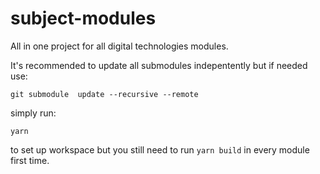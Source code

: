 # subject-modules

All in one project for all digital technologies modules. 

It's recommended to update all submodules indepentently but if needed use:

`git submodule  update --recursive --remote`

simply run:

`yarn` 

to set up workspace but you still need to run `yarn build` in every module first time. 

